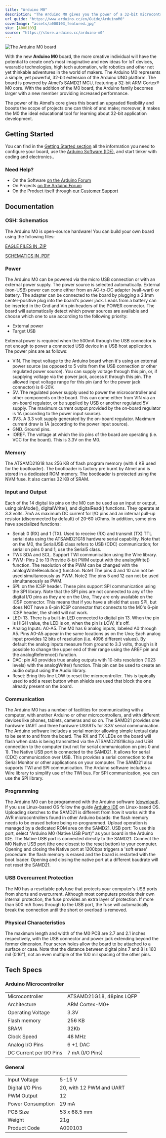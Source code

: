 ```yaml
---
title: "Arduino M0"
description: "The Arduino M0 gives you the power of a 32-bit microcontroller."
url_guide: "https://www.arduino.cc/en/Guide/ArduinoM0"
coverImage: "assets/a000103_featured.jpg"
sku: [A000103]
source: "https://store.arduino.cc/arduino-m0"
---
```


![The Arduino M0 board](./assets/a000103_front.jpg)

With the new **Arduino M0** board, the more creative individual will have the potential to create one’s most imaginative and new ideas for IoT devices, wearable technologies, high tech automation, wild robotics and other not yet thinkable adventures in the world of makers. The Arduino M0 represents a simple, yet powerful, 32-bit extension of the Arduino UNO platform. The board is powered by Atmel’s SAMD21 MCU, featuring a 32-bit ARM Cortex® M0 core. With the addition of the M0 board, the Arduino family becomes larger with a new member providing increased performance.

The power of its Atmel’s core gives this board an upgraded flexibility and boosts the scope of projects one can think of and make; moreover, it makes the M0 the ideal educational tool for learning about 32-bit application development.

## Getting Started

You can find in the [Getting Started section](https://www.arduino.cc/en/Guide/HomePage) all the information you need to configure your board, use the [Arduino Software (IDE)](https://www.arduino.cc/en/Main/Software), and start tinker with coding and electronics..

### Need Help?

* On the Software [on the Arduino Forum](https://forum.arduino.cc/index.php?board=63.0)
* On Projects [on the Arduino Forum](https://forum.arduino.cc/index.php?board=3.0)
* On the Product itself through [our Customer Support](https://support.arduino.cc/hc)

## Documentation

### OSH: Schematics

The Arduino M0 is open-source hardware! You can build your own board using the following files:

[EAGLE FILES IN .ZIP](https://www.arduino.cc/en/uploads/Main/arduino-M0-reference-design.zip)

[SCHEMATICS IN .PDF](https://www.arduino.cc/en/uploads/Main/arduino-M0-schematic.pdf)

### Power

The Arduino M0 can be powered via the micro USB connection or with an external power supply. The power source is selected automatically. External (non-USB) power can come either from an AC-to-DC adapter (wall-wart) or battery. The adapter can be connected to the board by plugging a 2.1mm center-positive plug into the board's power jack. Leads from a battery can be inserted in the Gnd and Vin pin headers of the POWER connector. The board will automatically detect which power sources are available and choose which one to use according to the following priority:

* External power
* Target USB

External power is required when the 500mA through the USB connector is not enough to power a connected USB device in a USB host application. The power pins are as follows:

* VIN. The input voltage to the Arduino board when it's using an external power source (as opposed to 5 volts from the USB connection or other regulated power source). You can supply voltage through this pin, or, if supplying voltage via the power jack, access it through this pin. The allowed input voltage range for this pin (and for the power jack connector) is 6-20V.
* 5V. The regulated power supply used to power the microcontroller and other components on the board. This can come either from VIN via an on-board regulator, or be supplied by USB or another regulated 5V supply. The maximum current output provided by the on-board regulator is 1A (according to the power input source).
* 3V3\. A 3.3 volt supply generated by the on-board regulator. Maximum current draw is 1A (according to the power input source).
* GND. Ground pins.
* IOREF. The voltage at which the i/o pins of the board are operating (i.e. VCC for the board). This is 3.3V on the M0.

### Memory

The ATSAMD21G18 has 256 KB of flash program memory (with 4 KB used for the bootloader). The bootloader is factory pre burnt by Atmel and is stored in a dedicated ROM memory. The bootloader is protected using the NVM fuse. It also carries 32 KB of SRAM.

### Input and Output

Each of the 14 digital i/o pins on the M0 can be used as an input or output, using pinMode(), digitalWrite(), and digitalRead() functions. They operate at 3.3 volts. 7mA as maximum DC current for I/O pins and an internal pull-up resistor (disconnected by default) of 20-60 kOhms. In addition, some pins have specialized functions:

* Serial: 0 (RX) and 1 (TX). Used to receive (RX) and transmit (TX) TTL serial data using the ATSAMD21G18 hardware serial capability. Note that on the M0, the SerialUSB class refers to USB (CDC) communication; for serial on pins 0 and 1, use the Serial5 class.
* TWI: SDA and SCL. Support TWI communication using the Wire library.
* PWM: Pins 2 to 13 Provide 8-bit PWM output with the analogWrite() function. The resolution of the PWM can be changed with the analogWriteResolution() function. Note1 The pins 4 and 10 can not be used simultaneously as PWM. Note2 The pins 5 and 12 can not be used simultaneously as PWM.
* SPI: on the ICSP header. These pins support SPI communication using the SPI library. Note that the SPI pins are not connected to any of the digital I/O pins as they are on the Uno, They are only available on the ICSP connector. This means that if you have a shield that uses SPI, but does NOT have a 6-pin ICSP connector that connects to the M0's 6-pin ICSP header, the shield will not work.
* LED: 13\. There is a built-in LED connected to digital pin 13\. When the pin is HIGH value, the LED is on, when the pin is LOW, it's off.
* Analog Inputs: A0-A5\. The M0 has 6 analog inputs, labeled A0 through A5\. Pins A0-A5 appear in the same locations as on the Uno; Each analog input provides 12 bits of resolution (i.e. 4096 different values). By default the analog inputs measure from ground to 3.3 volts, though is it possible to change the upper end of their range using the AREF pin and the analogReference() function.
* DAC: pin A0 provides true analog outputs with 10-bits resolution (1023 levels) with the analogWrite() function. This pin can be used to create an audio output using the Audio library.
* Reset: Bring this line LOW to reset the microcontroller. This is typically used to add a reset button when shields are used that block the one already present on the board.

### Communication

The Arduino M0 has a number of facilities for communicating with a computer, with another Arduino or other microcontrollers, and with different devices like phones, tablets, cameras and so on. The SAMD21 provides one hardware UART and three hardware USARTs for 3.3V serial communication. The Arduino software includes a serial monitor allowing simple textual data to be sent to and from the board. The RX and TX LEDs on the board will flash when data is being transmitted via the ATSAMD21G18chip and USB connection to the computer (but not for serial communication on pins 0 and 1). The Native USB port is connected to the SAMD21\. It allows for serial (CDC) communication over USB. This provides a serial connection to the Serial Monitor or other applications on your computer. The SAMD21 also supports TWI and SPI communication. The Arduino software includes a Wire library to simplify use of the TWI bus. For SPI communication, you can use the SPI library.

### Programming

The Arduino M0 can be programmed with the Arduino software ([download](https://www.arduino.cc/en/Main/Software)). If you use Linux-based OS follow the guide [Arduino IDE](https://docs.arduino.cc/software/ide-v1/tutorials/Linux) on Linux-based OS. Uploading sketches to the SAMD21 is different from how it works with the AVR microcontrollers found in other Arduino boards: the flash memory needs to be erased before being re-programmed. Upload operation is managed by a dedicated ROM area on the SAMD21\. USB port: To use this port, select "Arduino M0 (Native USB Port)" as your board in the Arduino IDE. The Native USB port is connected directly to the SAMD21\. Connect the M0 Native USB port (the one closest to the reset button) to your computer. Opening and closing the Native port at 1200bps triggers a 'soft erase' procedure: the flash memory is erased and the board is restarted with the boot loader. Opening and closing the native port at a different baudrate will not reset the SAMD21.

### USB Overcurrent Protection

The M0 has a resettable polyfuse that protects your computer's USB ports from shorts and overcurrent. Although most computers provide their own internal protection, the fuse provides an extra layer of protection. If more than 500 mA flows through to the USB port, the fuse will automatically break the connection until the short or overload is removed.

### Physical Characteristics

The maximum length and width of the M0 PCB are 2.7 and 2.1 inches respectively, with the USB connector and power jack extending beyond the former dimension. Four screw holes allow the board to be attached to a surface or case. Note that the distance between digital pins 7 and 8 is 160 mil (0.16"), not an even multiple of the 100 mil spacing of the other pins.

## Tech Specs

### Arduino Microcontroller

|                         |                          |
| ----------------------- | ------------------------ |
| Microcontroller         | ATSAMD21G18, 48pins LQFP |
| Architecture            | ARM Cortex-M0+           |
| Operating Voltage       | 3.3V                     |
| Flash memory            | 256 KB                   |
| SRAM                    | 32Kb                     |
| Clock Speed             | 48 MHz                   |
| Analog I/O Pins         | 6 +1 DAC                 |
| DC Current per I/O Pins | 7 mA (I/O Pins)          |

### General

|                   |                          |
| ----------------- | ------------------------ |
| Input Voltage     | 5-15 V                   |
| Digital I/O Pins  | 20, with 12 PWM and UART |
| PWM Output        | 12                       |
| Power Consumption | 29 mA                    |
| PCB Size          | 53 x 68.5 mm             |
| Weight            | 21g                      |
| Product Code      | A000103                  |